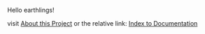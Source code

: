 Hello earthlings!

visit <a href="https://pbcote.github.io/Metro3D/Boston3d/bos3d_repository_demo/catalog/About.htm">About this Project</a>
or the relative link: <a href="./Boston3d/bos3d_repository_demo/catalog/About.htm">Index to Documentation</a>
